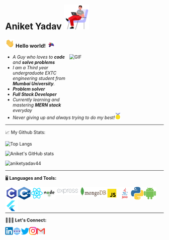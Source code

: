 # Aniket Yadav&nbsp;<img src="https://github.com/aniketyadav44/aniketyadav44/blob/main/Assets/boy.gif" width="80px" height="80px">

### <img src="https://github.com/aniketyadav44/aniketyadav44/blob/main/Assets/Hi.gif" width="29px"> Hello world!&nbsp;<img src="https://github.com/aniketyadav44/aniketyadav44/blob/main/Assets/bird.gif" width="24px">

<img align="right" width="300px" height="175px" alt="GIF" src="https://media.giphy.com/media/L8K62iTDkzGX6/giphy.gif" />


- <em>A Guy who loves to <b>code</b> and <b>solve problems</b></em> 
- <em>I am a Third year undergraduate EXTC engineering student from <b>Mumbai University</b>.</em>
- <em><b>Problem solver</b>&nbsp;</em> 
- <em><b>Full Stack Developer</b>&nbsp;</em>
- <em>Currently learning and mastering <b>MERN stack</b> everyday</em>
- <em>Never giving up and always trying to do my best!</em><img src="https://github.com/aniketyadav44/aniketyadav44/blob/main/Assets/Medal.gif" width="20px">


---

📈 My Github Stats:

![Top Langs](https://github-readme-stats.vercel.app/api/top-langs/?username=aniketyadav44&theme=tokyonight) 

![Aniket's GitHub stats](https://github-readme-stats.vercel.app/api?username=aniketyadav44&show_icons=true&count_private=true&hide=prs,issues,contribs&theme=tokyonight)

<p align="left"> <img src="https://komarev.com/ghpvc/?username=aniketyadav44&label=Profile%20views&color=0e75b6&style=flat" alt="aniketyadav44" /> </p>

---

<p align="left" >🖥️ <b>Languages and Tools:</p>
<img align="left" alt="Aniket Yadav | C" width="40px" height="40px" src="https://github.com/aniketyadav44/aniketyadav44/blob/main/Assets/C.png" />
<img align="left" alt="Aniket Yadav | C++" width="40px" height="40px" src="https://github.com/aniketyadav44/aniketyadav44/blob/main/Assets/C++.png" />
<img align="left" alt="Aniket Yadav | ReactJS" width="40px" height="40px" src="https://github.com/aniketyadav44/aniketyadav44/blob/main/Assets/ReactJS.png" />
<img align="left" alt="Aniket Yadav | NodeJS" width="40px" height="40px" src="https://github.com/aniketyadav44/aniketyadav44/blob/main/Assets/NodeJS.png" />
<img align="left" alt="Aniket Yadav | ExpressJS" width="80px" height="25px" src="https://github.com/aniketyadav44/aniketyadav44/blob/main/Assets/ExpressJS.png" />
<img align="left" alt="Aniket Yadav | MongoDB" width="80px" height="30px" src="https://github.com/aniketyadav44/aniketyadav44/blob/main/Assets/MongoDB.png" />
<img align="left" alt="Aniket Yadav | JavaScript" width="40px" height="40px" src="https://github.com/aniketyadav44/aniketyadav44/blob/main/Assets/JavaScript.png" />
<img align="left" alt="Aniket Yadav | JAVA" width="40px" height="40px" src="https://github.com/aniketyadav44/aniketyadav44/blob/main/Assets/JAVA.png" />
<img align="left" alt="Aniket Yadav | Python" width="40px" height="40px" src="https://github.com/aniketyadav44/aniketyadav44/blob/main/Assets/Python.png" />
<img align="left" alt="Aniket Yadav | Android" width="40px" height="40px" src="https://github.com/aniketyadav44/aniketyadav44/blob/main/Assets/Android.png" />
<img align="left" alt="Aniket Yadav | Flutter" width="40px" height="40px" src="https://github.com/aniketyadav44/aniketyadav44/blob/main/Assets/Flutter.png" />
<br><br><br><br>
  
---
  
<p align="left">👨🏼‍💻 Let's Connect:</p>
  <a href="https://www.linkedin.com/in/aniketyadav4848/">
    <img align="left" alt="Aniket Yadav | Linkedin" width="24px" src="https://github.com/aniketyadav44/aniketyadav44/blob/main/Assets/Linkedin.svg" />
  </a>
  <a href="https://anikety.netlify.app/">
    <img align="left" alt="Aniket Yadav | Portfolio" width="26px" src="https://github.com/aniketyadav44/aniketyadav44/blob/main/Assets/webicon.png" />
  </a>
  <a href="https://twitter.com/AniketY8888">
    <img align="left" alt="Aniket Yadav | Twitter" width="26px" src="https://github.com/aniketyadav44/aniketyadav44/blob/main/Assets/Twitter.svg" />
  </a>
  <a href="https://www.instagram.com/aniket.cp/">
    <img align="left" alt="Aniket Yadav | Instagram" width="24px" src="https://github.com/aniketyadav44/aniketyadav44/blob/main/Assets/Instagram.svg" />
  </a>
  <a href="mailto:aniani4848@gmail.com">
    <img align="left" alt="Aniket Yadav | Gmail" width="26px" src="https://github.com/aniketyadav44/aniketyadav44/blob/main/Assets/Gmail.svg" />
  </a>
